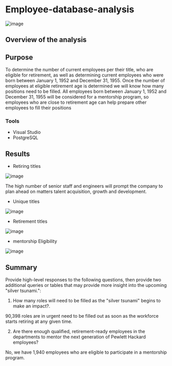 # Employee-database-analysis

![image](https://user-images.githubusercontent.com/89704371/180106636-45468390-8674-432e-a5a7-ec5483e93586.png)


## Overview of the analysis

## Purpose

To determine the number of current employees per their title, who are eligible for retirement, as well as determining current employees who were born between January 1, 1952 and December 31, 1955. Once the number of employees at eligible retirement age is determined we will know how many positions need to be filled. All employees born between January 1, 1952 and December 31, 1955 will be considered for a mentorship program, so employees who are close to retirement age can help prepare other employees to fill their positions

### Tools

* Visual Studio
* PostgreSQL

## Results

* Retiring titles

![image](https://user-images.githubusercontent.com/89704371/180108046-5c7cd402-91e1-4d00-addb-f4e5a063c848.png)

 The high number of senior staff and engineers will prompt the company to plan ahead on matters talent acquisition, growth and development.

* Unique titles

![image](https://user-images.githubusercontent.com/89704371/180108017-4a4a439d-5c7c-4a47-aef9-26d4b597c087.png)


* Retirement titles

![image](https://user-images.githubusercontent.com/89704371/180107872-99c8471c-8f24-49a7-85f3-2fa649a8be97.png)


* mentorship Eligibility

![image](https://user-images.githubusercontent.com/89704371/180107948-1e23306a-d8f7-4763-a309-cc0e39dfd8bd.png)

## Summary

Provide high-level responses to the following questions, then provide two additional queries or tables that may provide more insight into the upcoming "silver tsunami.":

1) How many roles will need to be filled as the "silver tsunami" begins to make an impact?.

90,398 roles are in urgent need to be filled out as soon as the workforce starts retiring at any given time.

2) Are there enough qualified, retirement-ready employees in the departments to mentor the next generation of Pewlett Hackard employees?

No, we have 1,940 employees who are eligible to participate in a mentorship program.

